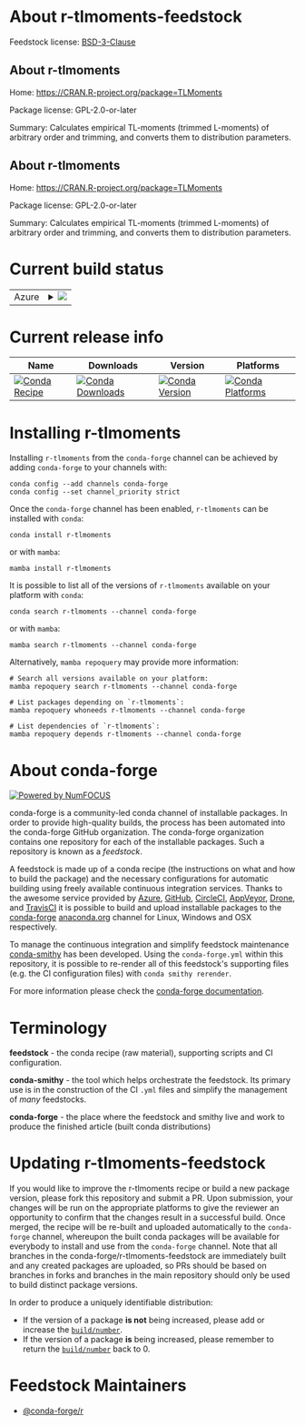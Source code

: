 About r-tlmoments-feedstock
===========================

Feedstock license: [BSD-3-Clause](https://github.com/conda-forge/r-tlmoments-feedstock/blob/main/LICENSE.txt)


About r-tlmoments
-----------------

Home: https://CRAN.R-project.org/package=TLMoments

Package license: GPL-2.0-or-later

Summary: Calculates empirical TL-moments (trimmed L-moments) of arbitrary order and trimming, and converts them to distribution parameters.

About r-tlmoments
-----------------

Home: https://CRAN.R-project.org/package=TLMoments

Package license: GPL-2.0-or-later

Summary: Calculates empirical TL-moments (trimmed L-moments) of arbitrary order and trimming, and converts them to distribution parameters.

Current build status
====================


<table>
    
  <tr>
    <td>Azure</td>
    <td>
      <details>
        <summary>
          <a href="https://dev.azure.com/conda-forge/feedstock-builds/_build/latest?definitionId=18502&branchName=main">
            <img src="https://dev.azure.com/conda-forge/feedstock-builds/_apis/build/status/r-tlmoments-feedstock?branchName=main">
          </a>
        </summary>
        <table>
          <thead><tr><th>Variant</th><th>Status</th></tr></thead>
          <tbody><tr>
              <td>linux_64_r_base4.4</td>
              <td>
                <a href="https://dev.azure.com/conda-forge/feedstock-builds/_build/latest?definitionId=18502&branchName=main">
                  <img src="https://dev.azure.com/conda-forge/feedstock-builds/_apis/build/status/r-tlmoments-feedstock?branchName=main&jobName=linux&configuration=linux%20linux_64_r_base4.4" alt="variant">
                </a>
              </td>
            </tr><tr>
              <td>linux_64_r_base4.5</td>
              <td>
                <a href="https://dev.azure.com/conda-forge/feedstock-builds/_build/latest?definitionId=18502&branchName=main">
                  <img src="https://dev.azure.com/conda-forge/feedstock-builds/_apis/build/status/r-tlmoments-feedstock?branchName=main&jobName=linux&configuration=linux%20linux_64_r_base4.5" alt="variant">
                </a>
              </td>
            </tr><tr>
              <td>osx_64_r_base4.4</td>
              <td>
                <a href="https://dev.azure.com/conda-forge/feedstock-builds/_build/latest?definitionId=18502&branchName=main">
                  <img src="https://dev.azure.com/conda-forge/feedstock-builds/_apis/build/status/r-tlmoments-feedstock?branchName=main&jobName=osx&configuration=osx%20osx_64_r_base4.4" alt="variant">
                </a>
              </td>
            </tr><tr>
              <td>osx_64_r_base4.5</td>
              <td>
                <a href="https://dev.azure.com/conda-forge/feedstock-builds/_build/latest?definitionId=18502&branchName=main">
                  <img src="https://dev.azure.com/conda-forge/feedstock-builds/_apis/build/status/r-tlmoments-feedstock?branchName=main&jobName=osx&configuration=osx%20osx_64_r_base4.5" alt="variant">
                </a>
              </td>
            </tr><tr>
              <td>win_64_r_base4.4</td>
              <td>
                <a href="https://dev.azure.com/conda-forge/feedstock-builds/_build/latest?definitionId=18502&branchName=main">
                  <img src="https://dev.azure.com/conda-forge/feedstock-builds/_apis/build/status/r-tlmoments-feedstock?branchName=main&jobName=win&configuration=win%20win_64_r_base4.4" alt="variant">
                </a>
              </td>
            </tr><tr>
              <td>win_64_r_base4.5</td>
              <td>
                <a href="https://dev.azure.com/conda-forge/feedstock-builds/_build/latest?definitionId=18502&branchName=main">
                  <img src="https://dev.azure.com/conda-forge/feedstock-builds/_apis/build/status/r-tlmoments-feedstock?branchName=main&jobName=win&configuration=win%20win_64_r_base4.5" alt="variant">
                </a>
              </td>
            </tr>
          </tbody>
        </table>
      </details>
    </td>
  </tr>
</table>

Current release info
====================

| Name | Downloads | Version | Platforms |
| --- | --- | --- | --- |
| [![Conda Recipe](https://img.shields.io/badge/recipe-r--tlmoments-green.svg)](https://anaconda.org/conda-forge/r-tlmoments) | [![Conda Downloads](https://img.shields.io/conda/dn/conda-forge/r-tlmoments.svg)](https://anaconda.org/conda-forge/r-tlmoments) | [![Conda Version](https://img.shields.io/conda/vn/conda-forge/r-tlmoments.svg)](https://anaconda.org/conda-forge/r-tlmoments) | [![Conda Platforms](https://img.shields.io/conda/pn/conda-forge/r-tlmoments.svg)](https://anaconda.org/conda-forge/r-tlmoments) |

Installing r-tlmoments
======================

Installing `r-tlmoments` from the `conda-forge` channel can be achieved by adding `conda-forge` to your channels with:

```
conda config --add channels conda-forge
conda config --set channel_priority strict
```

Once the `conda-forge` channel has been enabled, `r-tlmoments` can be installed with `conda`:

```
conda install r-tlmoments
```

or with `mamba`:

```
mamba install r-tlmoments
```

It is possible to list all of the versions of `r-tlmoments` available on your platform with `conda`:

```
conda search r-tlmoments --channel conda-forge
```

or with `mamba`:

```
mamba search r-tlmoments --channel conda-forge
```

Alternatively, `mamba repoquery` may provide more information:

```
# Search all versions available on your platform:
mamba repoquery search r-tlmoments --channel conda-forge

# List packages depending on `r-tlmoments`:
mamba repoquery whoneeds r-tlmoments --channel conda-forge

# List dependencies of `r-tlmoments`:
mamba repoquery depends r-tlmoments --channel conda-forge
```


About conda-forge
=================

[![Powered by
NumFOCUS](https://img.shields.io/badge/powered%20by-NumFOCUS-orange.svg?style=flat&colorA=E1523D&colorB=007D8A)](https://numfocus.org)

conda-forge is a community-led conda channel of installable packages.
In order to provide high-quality builds, the process has been automated into the
conda-forge GitHub organization. The conda-forge organization contains one repository
for each of the installable packages. Such a repository is known as a *feedstock*.

A feedstock is made up of a conda recipe (the instructions on what and how to build
the package) and the necessary configurations for automatic building using freely
available continuous integration services. Thanks to the awesome service provided by
[Azure](https://azure.microsoft.com/en-us/services/devops/), [GitHub](https://github.com/),
[CircleCI](https://circleci.com/), [AppVeyor](https://www.appveyor.com/),
[Drone](https://cloud.drone.io/welcome), and [TravisCI](https://travis-ci.com/)
it is possible to build and upload installable packages to the
[conda-forge](https://anaconda.org/conda-forge) [anaconda.org](https://anaconda.org/)
channel for Linux, Windows and OSX respectively.

To manage the continuous integration and simplify feedstock maintenance
[conda-smithy](https://github.com/conda-forge/conda-smithy) has been developed.
Using the ``conda-forge.yml`` within this repository, it is possible to re-render all of
this feedstock's supporting files (e.g. the CI configuration files) with ``conda smithy rerender``.

For more information please check the [conda-forge documentation](https://conda-forge.org/docs/).

Terminology
===========

**feedstock** - the conda recipe (raw material), supporting scripts and CI configuration.

**conda-smithy** - the tool which helps orchestrate the feedstock.
                   Its primary use is in the construction of the CI ``.yml`` files
                   and simplify the management of *many* feedstocks.

**conda-forge** - the place where the feedstock and smithy live and work to
                  produce the finished article (built conda distributions)


Updating r-tlmoments-feedstock
==============================

If you would like to improve the r-tlmoments recipe or build a new
package version, please fork this repository and submit a PR. Upon submission,
your changes will be run on the appropriate platforms to give the reviewer an
opportunity to confirm that the changes result in a successful build. Once
merged, the recipe will be re-built and uploaded automatically to the
`conda-forge` channel, whereupon the built conda packages will be available for
everybody to install and use from the `conda-forge` channel.
Note that all branches in the conda-forge/r-tlmoments-feedstock are
immediately built and any created packages are uploaded, so PRs should be based
on branches in forks and branches in the main repository should only be used to
build distinct package versions.

In order to produce a uniquely identifiable distribution:
 * If the version of a package **is not** being increased, please add or increase
   the [``build/number``](https://docs.conda.io/projects/conda-build/en/latest/resources/define-metadata.html#build-number-and-string).
 * If the version of a package **is** being increased, please remember to return
   the [``build/number``](https://docs.conda.io/projects/conda-build/en/latest/resources/define-metadata.html#build-number-and-string)
   back to 0.

Feedstock Maintainers
=====================

* [@conda-forge/r](https://github.com/orgs/conda-forge/teams/r/)

